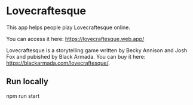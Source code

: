# Lovecraftesque

This app helps people play Lovecraftesque online. 

You can access it here: https://lovecraftesque.web.app/

Lovecraftesque is a storytelling game written by Becky Annison and Josh Fox and pubished by Black Armada. You can buy it here: https://blackarmada.com/lovecraftesque/.

## Run locally

npm run start